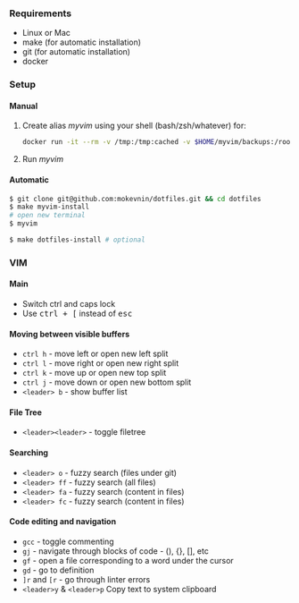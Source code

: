 ### Requirements

* Linux or Mac
* make (for automatic installation)
* git (for automatic installation)
* docker

### Setup

#### Manual

1. Create alias _myvim_ using your shell (bash/zsh/whatever) for:

    ```sh
    docker run -it --rm -v /tmp:/tmp:cached -v $HOME/myvim/backups:/root/.vim/backups:cached -v `pwd`:/app:delegated -w /app mokevnin/dotfiles'
    ```

1. Run _myvim_

#### Automatic

```sh
$ git clone git@github.com:mokevnin/dotfiles.git && cd dotfiles
$ make myvim-install
# open new terminal
$ myvim

$ make dotfiles-install # optional
```

### VIM

#### Main

* Switch ctrl and caps lock
* Use <kbd>ctrl + [</kbd> instead of <kbd>esc</kdb>

#### Moving between visible buffers

* `ctrl h` - move left or open new left split
* `ctrl l` - move right or open new right split
* `ctrl k` - move up or open new top split
* `ctrl j` - move down or open new bottom split
* `<leader> b` - show buffer list

#### File Tree

* `<leader><leader>` - toggle filetree

#### Searching

* `<leader> o` - fuzzy search (files under git)
* `<leader> ff` - fuzzy search (all files)
* `<leader> fa` - fuzzy search (content in files)
* `<leader> fc` - fuzzy search (content in files)

#### Code editing and navigation

* `gcc` - toggle commenting
* `gj` - navigate through blocks of code - (), {}, [], etс
* `gf` - open a file corresponding to a word under the cursor
* `gd` - go to definition
* `]r` and `[r` - go through linter errors
* `<leader>y` & `<leader>p` Copy text to system clipboard
